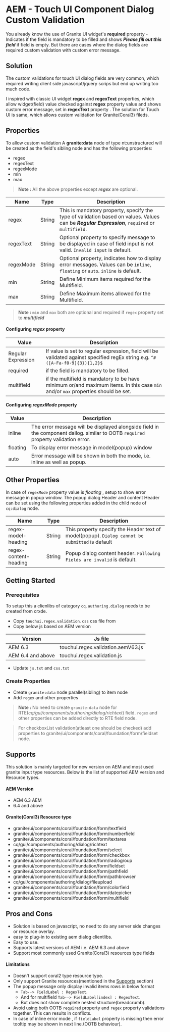 
# AEM - Touch UI Component Dialog Custom Validation

You already know the use of Granite UI widget's **required** property - Indicates if the field is mandatory to be filled and shows ***Please fill out this field*** if field is empty. But there are cases where the dialog fields are required custom validation with custom error message.

## Solution

The custom validations for touch UI dialog fields are very common, which required writing client side javascript/jquery scrips but end up writing too much code. 

I inspired with classic UI widget **regex** and **regexText** properties, which allow widget(field) value checked against **regex** property value and shows custom error message, set in **regexText** property . 
The solution for Touch UI is same, which allows custom validation for Granite(Coral3) fileds.



## Properties

To allow custom validation A **granite:data** node of type nt:unstructured will be created as the field's sibling node and has the following properties:
 - regex 
 - regexText
 - regexMode
 - min
 - max
> **Note :** All the above properties except ***regex*** are optional.

|**Name**|**Type**|**Description**|
|--- |--- |--- |
|regex|String|This is mandatory property, specify the type of validation based on values. Values can be ***Regular Expression***, `required` or `multifield`.|
|regexText|String|Optional property to specify message to be displayed in case of field input is not valid. `Invalid input` is default. |
|regexMode|String|Optional property, indicates how to display error messages. Values can be `inline`, `floating` or `auto`. `inline` is default.|
|min|String|Define Minimum items required for the Multifield.|
|max|String|Define Maximum items allowed for the Multifield.|

> **Note :** `min` and `max` both are optional and required if `regex` property set to ***multifield***



#### Configuring *regex* property
|**Value**|**Description**|
|--- |--- |
|Regular Expression|If value is set to regular expression, field will be validated against specified regEx string.e.g. `^#([A-Fa-f0-9]{3}){1,2}$`|
|required|if the field is mandatory to be filled. |
|multifield|if the multifield is mandatory to be have minimum or/and maximum items. In this case `min` and/or `max` properties should be set.|

#### Configuring *regexMode* property
|**Value**|**Description**|
|--- |--- |
|inline|The error message will be displayed alongside field in the component dailog. similar to OOTB `required` property validation error.|
|floating|To display error message in model(popup) window |
|auto|Error message will be shown in both the mode, i.e. inline as well as popup.|

## Other Properties

In case of `regexMode`  property value is *floating* , setup to show error message in popup window. The popup dialog Header and content Header can be set using the following properties added in the child node of  `cq:dialog` node.

|**Name**|**Type**|**Description**|
|--- |--- |--- |
|regex-model-heading|String|This property specify the Header text of model(popup). `Dialog cannot be submitted` is default|
|regex-content-heading|String|Popup dialog content header. `Following Fields are invalid` is default. |

## Getting Started
### Prerequisites
To setup this a clienlibs of category `cq.authoring.dialog` needs to be created from crxde. 

 - Copy `touchui.regex.validation.css` css file from
 - Copy below js  based on AEM version

|**Version**|**Js file**|
|--- |--- |
|AEM 6.3|touchui.regex.validation.aemV63.js|
|AEM 6.4 and above|touchui.regex.validation.js|

 - Update `js.txt` and `css.txt` 

### Create Properties

 - Create `granite:data` node parallel(sibling) to item node
 - Add `regex` and other properties
  
>    **Note :** No need to create `granite:data` node for RTE(*cq/gui/components/authoring/dialog/richtext*) field.
>    `regex` and other properties can be added directly to RTE field node.

>   For checkboxList validation(atleast one should be checked) add properties to granite/ui/components/coral/foundation/form/fieldset node.

## Supports

This solution is mainly targeted for new version on AEM and most used granite input type resources. Below is the list of supported AEM version and Resource types.

#### AEM Version
 - AEM 6.3 AEM 
 - 6.4 and above

#### Granite(Coral3) Resource type
 - granite/ui/components/coral/foundation/form/textfield
 - granite/ui/components/coral/foundation/form/numberfield
 - granite/ui/components/coral/foundation/form/textarea
 - cq/gui/components/authoring/dialog/richtext
 - granite/ui/components/coral/foundation/form/select
 - granite/ui/components/coral/foundation/form/checkbox
 - granite/ui/components/coral/foundation/form/radiogroup
 - granite/ui/components/coral/foundation/form/fieldset
 - granite/ui/components/coral/foundation/form/pathfield
 - granite/ui/components/coral/foundation/form/pathbrowser
 - cq/gui/components/authoring/dialog/fileupload
 - granite/ui/components/coral/foundation/form/colorfield
 - granite/ui/components/coral/foundation/form/datepicker
 - granite/ui/components/coral/foundation/form/multifield



## Pros and Cons

 - Solution is based on javascript, no need to do any server side changes or
   resource overlay.
 - easy to plug-in to existing aem dialog clientlibs.
 - Easy to use.
 - Supports latest versions of AEM i.e. AEM 6.3 and above
 - Support most commonly used Granite(Coral3) resources type fields
 #### Limitations
 - Doesn't support coral2 type resource type.
 - Only support Granite resources(mentioned in the [Supports](#granitecoral3-resource-type) section)
 - The popup message only display invalid items rows in below format 
	 - `Tab--> FieldLabel : RegexText`. 
	 - And for multifield `Tab--> FieldLabel[index] : RegexText`. 
	 - But does not show complete nested structure(breadcrumb).
 - Avoid using both OOTB `required` property and `regex`  property validations together. This can results in conflicts.
 - In case of inline error mode , if `fieldLabel`  property is missing then error tooltip may be shown in next line.(OOTB behaviour).
